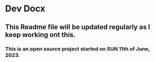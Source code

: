 # Dev Docx 

## This Readme file will be updated regularly as I keep working ont this.

### This is an open source project started on SUN 11th of June, 2023.
